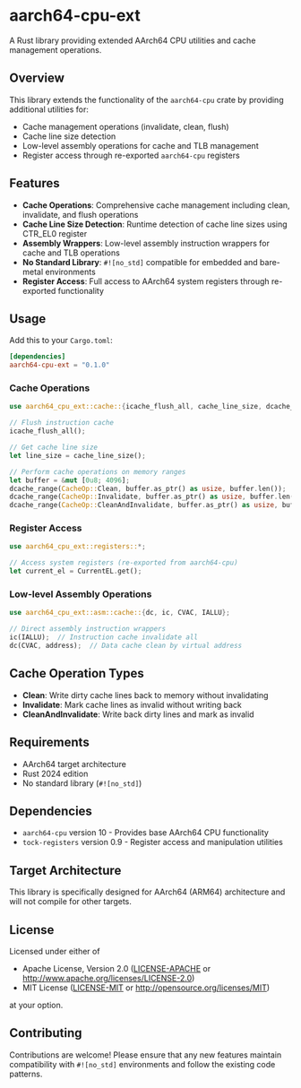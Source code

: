 # aarch64-cpu-ext

A Rust library providing extended AArch64 CPU utilities and cache management operations.

## Overview

This library extends the functionality of the `aarch64-cpu` crate by providing additional utilities for:

- Cache management operations (invalidate, clean, flush)
- Cache line size detection
- Low-level assembly operations for cache and TLB management
- Register access through re-exported `aarch64-cpu` registers

## Features

- **Cache Operations**: Comprehensive cache management including clean, invalidate, and flush operations
- **Cache Line Size Detection**: Runtime detection of cache line sizes using CTR_EL0 register
- **Assembly Wrappers**: Low-level assembly instruction wrappers for cache and TLB operations
- **No Standard Library**: `#![no_std]` compatible for embedded and bare-metal environments
- **Register Access**: Full access to AArch64 system registers through re-exported functionality

## Usage

Add this to your `Cargo.toml`:

```toml
[dependencies]
aarch64-cpu-ext = "0.1.0"
```

### Cache Operations

```rust
use aarch64_cpu_ext::cache::{icache_flush_all, cache_line_size, dcache_range, CacheOp};

// Flush instruction cache
icache_flush_all();

// Get cache line size
let line_size = cache_line_size();

// Perform cache operations on memory ranges
let buffer = &mut [0u8; 4096];
dcache_range(CacheOp::Clean, buffer.as_ptr() as usize, buffer.len());
dcache_range(CacheOp::Invalidate, buffer.as_ptr() as usize, buffer.len());
dcache_range(CacheOp::CleanAndInvalidate, buffer.as_ptr() as usize, buffer.len());
```

### Register Access

```rust
use aarch64_cpu_ext::registers::*;

// Access system registers (re-exported from aarch64-cpu)
let current_el = CurrentEL.get();
```

### Low-level Assembly Operations

```rust
use aarch64_cpu_ext::asm::cache::{dc, ic, CVAC, IALLU};

// Direct assembly instruction wrappers
ic(IALLU);  // Instruction cache invalidate all
dc(CVAC, address);  // Data cache clean by virtual address
```

## Cache Operation Types

- **Clean**: Write dirty cache lines back to memory without invalidating
- **Invalidate**: Mark cache lines as invalid without writing back
- **CleanAndInvalidate**: Write back dirty lines and mark as invalid

## Requirements

- AArch64 target architecture
- Rust 2024 edition
- No standard library (`#![no_std]`)

## Dependencies

- `aarch64-cpu` version 10 - Provides base AArch64 CPU functionality
- `tock-registers` version 0.9 - Register access and manipulation utilities

## Target Architecture

This library is specifically designed for AArch64 (ARM64) architecture and will not compile for other targets.

## License

Licensed under either of

- Apache License, Version 2.0 ([LICENSE-APACHE](LICENSE-APACHE) or <http://www.apache.org/licenses/LICENSE-2.0>)
- MIT License ([LICENSE-MIT](LICENSE-MIT) or <http://opensource.org/licenses/MIT>)

at your option.

## Contributing

Contributions are welcome! Please ensure that any new features maintain compatibility with `#![no_std]` environments and follow the existing code patterns.
